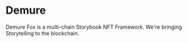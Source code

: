 # Demure
Demure Fox is a multi-chain Storybook NFT Framework. We're bringing Storytelling to the blockchain. 
